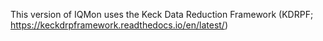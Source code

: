 This version of IQMon uses the Keck Data Reduction Framework (KDRPF; https://keckdrpframework.readthedocs.io/en/latest/)
